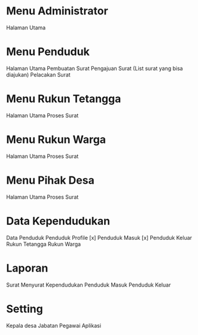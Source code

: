 # Menu Administrator
  Halaman Utama

# Menu Penduduk
  Halaman Utama
  Pembuatan Surat
    Pengajuan Surat (List surat yang bisa diajukan)
    Pelacakan Surat

# Menu Rukun Tetangga
  Halaman Utama
  Proses Surat

# Menu Rukun Warga
  Halaman Utama
  Proses Surat

# Menu Pihak Desa
  Halaman Utama
  Proses Surat

# Data Kependudukan
  Data Penduduk
    Penduduk Profile
  [x] Penduduk Masuk
  [x] Penduduk Keluar
  Rukun Tetangga
  Rukun Warga

# Laporan
  Surat Menyurat
  Kependudukan
    Penduduk Masuk
    Penduduk Keluar

# Setting 
  Kepala desa
  Jabatan Pegawai
  Aplikasi
